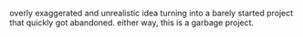 overly exaggerated and unrealistic idea turning into a barely started project that quickly got abandoned. either way, this is a garbage project.
